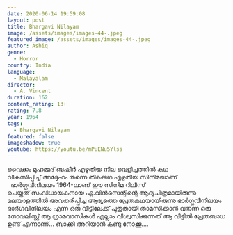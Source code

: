 ```yaml
---
date: 2020-06-14 19:59:08
layout: post
title: Bhargavi Nilayam
image: /assets/images/images-44-.jpeg
featured_image: /assets/images/images-44-.jpeg
author: Ashiq
genre:
  - Horror
country: India
language:
  - Malayalam
director:
  - A. Vincent
duration: 162
content_rating: 13+
rating: 7.8
year: 1964
tags:
  - Bhargavi Nilayam
featured: false
imageshadow: true
youtube: https://youtu.be/mPuENu5Ylss
---
```

വൈക്കം മുഹമ്മദ് ബഷീർ എഴുതിയ
നീല വെളിച്ചത്തിൽ കഥ വികസിപ്പിച്ച് അദ്ദേഹം തന്നെ തിരക്കഥ  എഴുതിയ സിനിമയാണ്   ഭാർഗ്ഗവീനിലയം 1964-ലാണ്
ഈ സിനിമ റിലീസ് ചെയ്തത് സംവിധായകനായ ഏ.വിൻസെന്റിന്റെ ആദ്യചിത്രമായിരുന്നു  മലയാളത്തിൽ അവതരിപ്പിച്ച ആദ്യത്തെ പ്രേതകഥയായിരുന്നു ഭാർഗ്ഗവീനിലയം
ഭാർഗവീനിലയം എന്ന ഒരു വീട്ടിലേക്ക് പുതുതായി താമസിക്കാൻ വരുന്ന ഒരു നോവലിസ്റ്റ് ആ ഗ്രാമവാസികൾ എല്ലാം വിശ്വസിക്കുന്നത് ആ വീട്ടിൽ പ്രേതബാധ ഉണ്ട് എന്നാണ്...
ബാക്കി അറിയാൻ കണ്ടു നോക്കൂ....